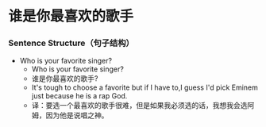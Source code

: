 # 谁是你最喜欢的歌手

### Sentence Structure（句子结构）

- Who is your favorite singer?
  - Who is your favorite singer?
  - 谁是你最喜欢的歌手?
  - It's tough to choose a favorite but if I have to,I guess I'd pick Eminem just because he is a rap God.
  - 译：要选一个最喜欢的歌手很难，但是如果我必须选的话，我想我会选阿姆，因为他是说唱之神。
